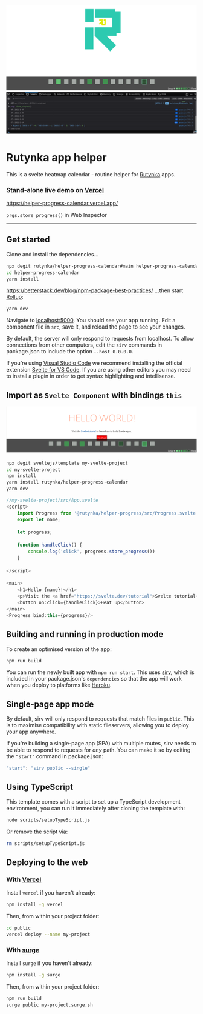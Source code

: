 <h1 align="center">
    <a href="https://rutynka.io">
	<img width="820" src="public/screen_14_days.png" alt="screenshot">
	</a>
</h1>

# Rutynka app helper

This is a svelte heatmap calendar - routine helper for [Rutynka](https://rutynka.io) apps.

### Stand-alone live demo on [Vercel](https://vercel.com)

https://helper-progress-calendar.vercel.app/ 

`prgs.store_progress()` in Web Inspector

---

## Get started

Clone and install the dependencies...

```bash
npx degit rutynka/helper-progress-calendar#main helper-progress-calendar
cd helper-progress-calendar
yarn install
```
https://betterstack.dev/blog/npm-package-best-practices/
...then start [Rollup](https://rollupjs.org):

```bash
yarn dev
```

Navigate to [localhost:5000](http://localhost:5000). You should see your app running. Edit a component file in `src`, save it, and reload the page to see your changes.

By default, the server will only respond to requests from localhost. To allow connections from other computers, edit the `sirv` commands in package.json to include the option `--host 0.0.0.0`.

If you're using [Visual Studio Code](https://code.visualstudio.com/) we recommend installing the official extension [Svelte for VS Code](https://marketplace.visualstudio.com/items?itemName=svelte.svelte-vscode). If you are using other editors you may need to install a plugin in order to get syntax highlighting and intellisense.
## Import as `Svelte Component` with bindings `this`

<img width="820" src="public/screen_14_days_hello.png" alt="screenshot">


```bash
npx degit sveltejs/template my-svelte-project
cd my-svelte-project
npm install
yarn install rutynka/helper-progress-calendar
yarn dev 
```

```js
//my-svelte-project/src/App.svelte
<script>
	import Progress from '@rutynka/helper-progress/src/Progress.svelte'
	export let name;

	let progress;

	function handleClick() {
		console.log('click', progress.store_progress())
	}

</script>

<main>
	<h1>Hello {name}!</h1>
	<p>Visit the <a href="https://svelte.dev/tutorial">Svelte tutorial</a> to learn how to build Svelte apps.</p>
	<button on:click={handleClick}>Heat up</button>
</main>
<Progress bind:this={progress}/>
```


## Building and running in production mode

To create an optimised version of the app:

```bash
npm run build
```

You can run the newly built app with `npm run start`. This uses [sirv](https://github.com/lukeed/sirv), which is included in your package.json's `dependencies` so that the app will work when you deploy to platforms like [Heroku](https://heroku.com).


## Single-page app mode

By default, sirv will only respond to requests that match files in `public`. This is to maximise compatibility with static fileservers, allowing you to deploy your app anywhere.

If you're building a single-page app (SPA) with multiple routes, sirv needs to be able to respond to requests for *any* path. You can make it so by editing the `"start"` command in package.json:

```js
"start": "sirv public --single"
```

## Using TypeScript

This template comes with a script to set up a TypeScript development environment, you can run it immediately after cloning the template with:

```bash
node scripts/setupTypeScript.js
```

Or remove the script via:

```bash
rm scripts/setupTypeScript.js
```

## Deploying to the web

### With [Vercel](https://vercel.com)

Install `vercel` if you haven't already:

```bash
npm install -g vercel
```

Then, from within your project folder:

```bash
cd public
vercel deploy --name my-project
```

### With [surge](https://surge.sh/)

Install `surge` if you haven't already:

```bash
npm install -g surge
```

Then, from within your project folder:

```bash
npm run build
surge public my-project.surge.sh
```
